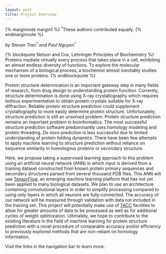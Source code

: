 ```yaml
---
layout: post
title: Project Overview
---
```


{% marginnote margin1 %}
<sup>†</sup>These authors contributed equally.
{% endmarginnote %}

*by Steven Tran<sup>†</sup> and Paul Nguyen<sup>†</sup>*

{% blockquote Nelson and Cox, Lehninger Principles of Biochemistry %}
Proteins mediate virtually every process that takes place in a cell, exhibiting an almost endless diversity of functions. To explore the molecular mechanism of a biological process, a biochemist almost inevitably studies one or more proteins.
{% endblockquote %}

Protein structure determination is an important gateway step in many fields of research, from drug design to understanding protein function. Currently, structure determination is done using X-ray crystallography which requires tedious experimentation to obtain protein crystals suitable for X-ray diffraction. Reliable protein structure prediction could supplement crystallography to more easily determine protein structure. Unfortunately, structure prediction is still an unsolved problem. Protein structure prediction remains an important problem in bioinformatics. The most successful structure prediction software predominantly uses homology modeling and protein threading. *De novo* prediction is less successful due to limited understanding of protein folding dynamics. There have been few attempts to apply machine learning to structure prediction without reliance on sequence similarity in homologous proteins or secondary structure.

Here, we propose taking a supervised learning approach to this problem using an artificial neural network (ANN) in which input is derived from a training dataset constructed from known protein primary sequences and secondary structures parsed from several thousand PDB files. This ANN will use [TensorFlow][tf], an emerging machine learning platform that has not yet been applied to many biological datasets. We plan to use an architecture containing convolutional layers in order to simplify processing compared to using only layers in which all neurons are fully-connected. The accuracy of our network will be measured through validation with data not included in the training set. This project will potentially make use of [TACC][tacc] facilities to allow for greater amounts of data to be processed as well as for additional cycles of weight optimization. Ultimately, we hope to contribute to the existing literature in the field of machine learning for protein structure prediction with a novel procedure of comparable accuracy and/or efficiency to previously explored methods that are non-reliant on homology information.

Visit the links in the navigation bar to learn more.

[tf]: https://www.tensorflow.org/
[tacc]: https://www.tacc.utexas.edu/
